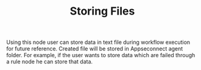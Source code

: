 ﻿---
title: "Storing Files"
toc: true
tag: developers
category: "Workflow"
menus: 
    nodesaction:
        icon: fa fa-link
        title: "Storage" 
        identifier: nodesactionstorage
---
Using this node user can store data in text file during workflow execution for future reference. Created file will be stored in Appseconnect agent folder. For example, if the user wants to store data which are failed through a rule node he can store that data.